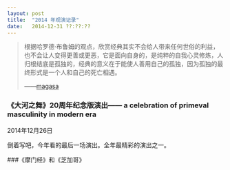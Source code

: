 ```yaml
---
layout: post
title:  "2014 年观演记录"
date:   2014-12-31 ??:??:??
---
```


> 根据哈罗德·布鲁姆的观点，欣赏经典其实不会给人带来任何世俗的利益，也不会让人变得更善或更恶，它是面向自身的，是纯粹的自我心灵修炼，人归根结底是孤独的，经典的意义在于能使人善用自己的孤独，因为孤独的最终形式是一个人和自己的死亡相遇。
> 
> ——[magasa](http://www.zhihu.com/question/19865575/answer/13210597)

### 《大河之舞》20周年纪念版演出—— a celebration of primeval masculinity in modern era

2014年12月26日

倒着写吧，今年看的最后一场演出。全年最精彩的演出之一。

###《摩门经》和《芝加哥》


### 